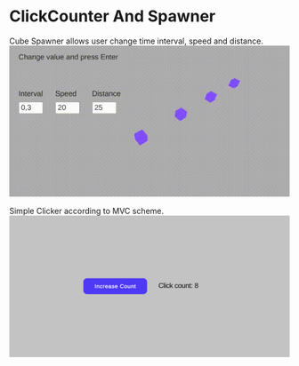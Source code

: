 # ClickCounter And Spawner

Cube Spawner allows user change time interval, speed and distance.
![Cube Spawner](Assets/Preview/Spawner.gif)


Simple Clicker according to MVC scheme.
![Simple MVC Clicker](Assets/Preview/ClickerPreview.png)
